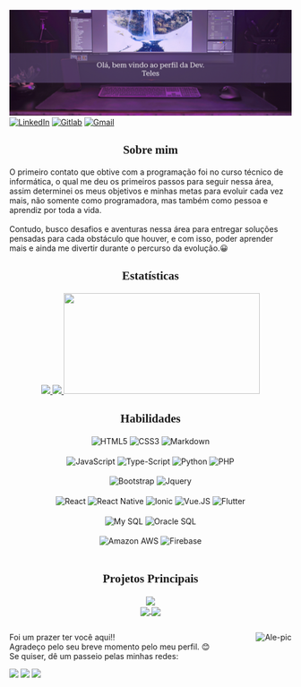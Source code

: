 ![HEADER](https://github.com/alliliumm/Alessandra-Teles/blob/main/Header.png)
[![LinkedIn](https://img.shields.io/badge/LinkedIn-000?style=for-the-badge&logo=linkedin&logoColor=0E76A8)](https://www.linkedin.com/in/alessandra-teles911/) 
[![Gitlab](https://img.shields.io/badge/Gitlab-000?style=for-the-badge&logo=gitlab)](https://gitlab.com/alliliumm) 
[![Gmail](https://img.shields.io/badge/Gmail-000?style=for-the-badge&logo=gmail)](mailto:alessandrateles911@gmail.com) 
<!-- [![Discord](https://img.shields.io/badge/Discord-000?style=for-the-badge&logo=discord)](.lili_th)-->
<!--  
<div class="head">
  <img src="https://github.com/alliliumm/Alessandra-Teles/blob/main/Header.png">
  <br><br>
 <div align="center">
    <img height="80" width="80" src="https://github.com/alliliumm/Alessandra-Teles/blob/main/loading-done(2).gif">
  </div>
</div> -->

<div class="body">
  <div class="header">
  <div class="start-text">
    <div>
      <h2 align="center" style="font-family:Times" >Sobre mim</h2>
      <p>O primeiro contato que obtive com a programação foi no curso técnico de informática, o qual me deu os primeiros passos para seguir nessa área, assim determinei os meus objetivos e minhas metas para evoluir cada vez mais, não somente como programadora, mas também como pessoa e aprendiz por toda a vida. <br><br>
      Contudo, busco desafios e aventuras nessa área para entregar soluções pensadas para cada obstáculo que houver, e com isso, poder aprender mais e ainda me divertir durante o percurso da evolução.&#128512;
      </p>
    </div>
  </div>
  </div>


  <div class="main">

  <div>
    <h2 align="center" style="font-family:Times" >Estatísticas</h2>
  </div>

  <div class="git-status" align="center">
    <a href="https://github.com/alliliumm">
    <img height="180em" src="https://streak-stats.demolab.com?user=alliliumm&theme=bear&locale=pt_BR&date_format=j%20M%5B%20Y%5D&mode=weekly&background=000000&border=00A7EB&dates=FFFFFF"/>
    <img height="180em" src="https://github-readme-stats-git-masterrstaa-rickstaa.vercel.app/api/top-langs/?username=alliliumm&layout=compact&langs_count=8&bg_color=000&border_color=30A3DC&title_color=E03C8A&text_color=FFFFFF"/>
    </a>
    <a href="https://wakatime.com/@alliliumm">
    <img height="180em" width="350px" src="https://github-readme-stats.vercel.app/api/wakatime?username=alliliumm&theme=bear&theme=bear&bg_color=000&border_color=30A3DC&title_color=E03C8A&text_color=FFFFFF"/>
    </a>
  </div>

  <div>
    <h2 align="center" style="font-family:Times" >Habilidades</h2>
  </div>

  <div class="git-lang-text" align="center" style="display: inline_block">
    <img align="center" alt="HTML5" src="https://img.shields.io/badge/HTML5-000?style=for-the-badge&logo=html5">
    <img align="center" alt="CSS3" src="https://img.shields.io/badge/CSS3-000?style=for-the-badge&logo=css3&logoColor=264CE4">
    <img align="center" alt="Markdown" src="https://img.shields.io/badge/Markdown-000?style=for-the-badge&logo=markdown">
  </div>
  <div class="git-languages" align="center" style="display: inline_block"><br>
    <img align="center" alt="JavaScript" src="https://img.shields.io/badge/JavaScript-000?style=for-the-badge&logo=javascript">
    <img align="center" alt="Type-Script"  src="https://img.shields.io/badge/TypeScript-000?style=for-the-badge&logo=typescript">
    <img align="center" alt="Python"  src="https://img.shields.io/badge/Python-000?style=for-the-badge&logo=python">
    <img align="center" alt="PHP" src="https://img.shields.io/badge/PHP-000?style=for-the-badge&logo=php">
  </div>
  <div class="git-bibliotecas" align="center" style="display: inline_block"><br>
    <img align="center" alt="Bootstrap" src="https://img.shields.io/badge/Bootstrap-000?style=for-the-badge&logo=bootstrap">
    <img align="center" alt="Jquery"  src="https://img.shields.io/badge/Jquery-000?style=for-the-badge&logo=jquery">
  </div>
  <div class="git-frameworks" align="center" style="display: inline_block"><br>
    <img align="center" alt="React" src="https://img.shields.io/badge/React-000?style=for-the-badge&logo=react">
    <img align="center" alt="React Native"  src="https://img.shields.io/badge/React_Native-000?style=for-the-badge&logo=react">    
    <img align="center" alt="Ionic" src="https://img.shields.io/badge/Ionic-000?style=for-the-badge&logo=ionic">
    <img align="center" alt="Vue.JS"  src="https://img.shields.io/badge/VueJS-000?style=for-the-badge&logo=vue.js">
    <img align="center" alt="Flutter"  src="https://img.shields.io/badge/Flutter-000?style=for-the-badge&logo=flutter">
  </div>
  <div class="git-bancos" align="center" style="display: inline_block"><br>
    <img align="center" alt="My SQL" src="https://img.shields.io/badge/MY_SQL-000?style=for-the-badge&logo=mysql">
    <img align="center" alt="Oracle SQL"  src="https://img.shields.io/badge/Oracle-000?style=for-the-badge&logo=oracle"> 
  </div>
  <div class="git-clouds" align="center" style="display: inline_block"><br>
    <img align="center" alt="Amazon AWS" src="https://img.shields.io/badge/Amazon_AWS-000?style=for-the-badge&logo=amazonaws">
    <img align="center" alt="Firebase"  src="https://img.shields.io/badge/Firebase-000?style=for-the-badge&logo=firebase"> 
  </div>
  
  <br>

  <div>
    <h2 align="center" style="font-family:Times" >Projetos Principais</h2>
  </div> 

  <div class="git-repos" align="center">
  <a href="https://github.com/projetos-oficiais-alliliumm/Adminio_APP">
    <img align="center" src="https://github-readme-stats.vercel.app/api/pin/?username=projetos-oficiais-alliliumm&amp;repo=Adminio_APP&theme=bear&theme=bear&bg_color=000&border_color=30A3DC&title_color=E03C8A&text_color=FFFFFF" style="max-width: 100%;">
  </a>
  </div>
  <div class="git-repos" align="center">
  <a href="https://github.com/projetos-oficiais-alliliumm/portalessandrateles">
    <img align="center" src="https://github-readme-stats.vercel.app/api/pin/?username=projetos-oficiais-alliliumm&amp;repo=portalessandrateles&theme=bear&theme=bear&bg_color=000&border_color=30A3DC&title_color=E03C8A&text_color=FFFFFF" style="max-width: 100%;">
  </a>
  <a href="https://github.com/projetos-oficiais-alliliumm/gerencimento-documentos">
    <img align="center" src="https://github-readme-stats.vercel.app/api/pin/?username=projetos-oficiais-alliliumm&amp;repo=gerencimento-documentos&theme=bear&theme=bear&bg_color=000&border_color=30A3DC&title_color=E03C8A&text_color=FFFFFF" style="max-width: 100%;">
  </a>  
  </div>

  </div>

##

  <div class="footer">
    <div>
      <img align="right" alt="Ale-pic" height="150" src="https://github.com/alliliumm/alliliumm/blob/main/perf-v1.png">
    </div>
    <div class="end-text">
      <p>Foi um prazer ter você aqui!!<br> 
      Agradeço pelo seu breve momento pelo meu perfil. &#128522;<br>
      Se quiser, dê um passeio pelas minhas redes:
      </p>
      <div class="header-socials">
        <a href="https://www.linkedin.com/in/alessandra-teles911" target="_blank"><img src="https://img.shields.io/badge/-LinkedIn-%230077B5?style=for-the-badge&logo=linkedin&logoColor=white" target="_blank"></a> 
        <a href="https://gitlab.com/alessandrateles911" target="_blank"><img src="https://img.shields.io/badge/GitLab-330F63?style=for-the-badge&logo=gitlab&logoColor=white" target="_blank"></a> 
        <a href="mailto:alessandrateles911@gmail.com"><img src="https://img.shields.io/badge/Gmail-D14836?style=for-the-badge&logo=gmail&logoColor=white" target="_blank"></a>
      </div>
    </div>
  </div>

  <!-- ![Snake animation](https://github.com/alliliumm/alliliumm/blob/output/github-contribution-grid-snake.svg) -->
</div>

<!--https://shields.io/badges-->
<!--https://github.com/elidianaandrade/dio-lab-open-source/tree/main-->

